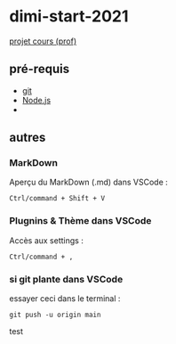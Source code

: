 # dimi-start-2021

[projet cours (prof)](https://github.com/jniac/dimi-start-2021)

## pré-requis
- [git](https://git-scm.com/)
- [Node.js](https://nodejs.org/en/)
-

## autres

### MarkDown
Aperçu du MarkDown (.md) dans VSCode :
```
Ctrl/command + Shift + V
```

### Plugnins & Thème dans VSCode
Accès aux settings :
```
Ctrl/command + ,
```


### si git plante dans VSCode
essayer ceci dans le terminal :
```
git push -u origin main
```

test